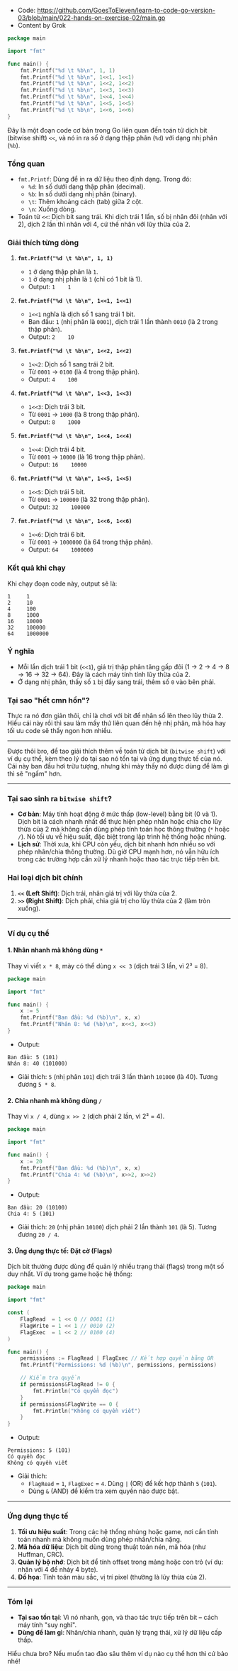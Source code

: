 - Code: https://github.com/GoesToEleven/learn-to-code-go-version-03/blob/main/022-hands-on-exercise-02/main.go
- Content by Grok
```go
package main

import "fmt"

func main() {
	fmt.Printf("%d \t %b\n", 1, 1)
	fmt.Printf("%d \t %b\n", 1<<1, 1<<1)
	fmt.Printf("%d \t %b\n", 1<<2, 1<<2)
	fmt.Printf("%d \t %b\n", 1<<3, 1<<3)
	fmt.Printf("%d \t %b\n", 1<<4, 1<<4)
	fmt.Printf("%d \t %b\n", 1<<5, 1<<5)
	fmt.Printf("%d \t %b\n", 1<<6, 1<<6)
}
```

Đây là một đoạn code cơ bản trong Go liên quan đến toán tử dịch bit (bitwise shift) `<<`, và nó in ra số ở dạng thập phân (`%d`) với dạng nhị phân (`%b`).

### Tổng quan
- `fmt.Printf`: Dùng để in ra dữ liệu theo định dạng. Trong đó:
  - `%d`: In số dưới dạng thập phân (decimal).
  - `%b`: In số dưới dạng nhị phân (binary).
  - `\t`: Thêm khoảng cách (tab) giữa 2 cột.
  - `\n`: Xuống dòng.
- Toán tử `<<`: Dịch bit sang trái. Khi dịch trái 1 lần, số bị nhân đôi (nhân với 2), dịch 2 lần thì nhân với 4, cứ thế nhân với lũy thừa của 2.

### Giải thích từng dòng
1. **`fmt.Printf("%d \t %b\n", 1, 1)`**
   - `1` ở dạng thập phân là `1`.
   - `1` ở dạng nhị phân là `1` (chỉ có 1 bit là 1).
   - Output: `1    1`

2. **`fmt.Printf("%d \t %b\n", 1<<1, 1<<1)`**
   - `1<<1` nghĩa là dịch số 1 sang trái 1 bit.
   - Ban đầu: `1` (nhị phân là `0001`), dịch trái 1 lần thành `0010` (là 2 trong thập phân).
   - Output: `2    10`

3. **`fmt.Printf("%d \t %b\n", 1<<2, 1<<2)`**
   - `1<<2`: Dịch số 1 sang trái 2 bit.
   - Từ `0001` -> `0100` (là 4 trong thập phân).
   - Output: `4    100`

4. **`fmt.Printf("%d \t %b\n", 1<<3, 1<<3)`**
   - `1<<3`: Dịch trái 3 bit.
   - Từ `0001` -> `1000` (là 8 trong thập phân).
   - Output: `8    1000`

5. **`fmt.Printf("%d \t %b\n", 1<<4, 1<<4)`**
   - `1<<4`: Dịch trái 4 bit.
   - Từ `0001` -> `10000` (là 16 trong thập phân).
   - Output: `16    10000`

6. **`fmt.Printf("%d \t %b\n", 1<<5, 1<<5)`**
   - `1<<5`: Dịch trái 5 bit.
   - Từ `0001` -> `100000` (là 32 trong thập phân).
   - Output: `32    100000`

7. **`fmt.Printf("%d \t %b\n", 1<<6, 1<<6)`**
   - `1<<6`: Dịch trái 6 bit.
   - Từ `0001` -> `1000000` (là 64 trong thập phân).
   - Output: `64    1000000`

### Kết quả khi chạy
Khi chạy đoạn code này, output sẽ là:
```
1     1
2     10
4     100
8     1000
16    10000
32    100000
64    1000000
```

### Ý nghĩa
- Mỗi lần dịch trái 1 bit (`<<1`), giá trị thập phân tăng gấp đôi (1 -> 2 -> 4 -> 8 -> 16 -> 32 -> 64). Đây là cách máy tính tính lũy thừa của 2.
- Ở dạng nhị phân, thấy số `1` bị đẩy sang trái, thêm số `0` vào bên phải.

### Tại sao "hết cmn hồn"?
Thực ra nó đơn giản thôi, chỉ là chơi với bit để nhân số lên theo lũy thừa 2. Hiểu cái này rồi thì sau làm mấy thứ liên quan đến hệ nhị phân, mã hóa hay tối ưu code sẽ thấy ngon hơn nhiều.

---

Được thôi bro, để tao giải thích thêm về toán tử dịch bit (`bitwise shift`) với ví dụ cụ thể, kèm theo lý do tại sao nó tồn tại và ứng dụng thực tế của nó. Cái này ban đầu hơi trừu tượng, nhưng khi mày thấy nó được dùng để làm gì thì sẽ "ngấm" hơn.

---

### Tại sao sinh ra `bitwise shift`?
- **Cơ bản**: Máy tính hoạt động ở mức thấp (low-level) bằng bit (0 và 1). Dịch bit là cách nhanh nhất để thực hiện phép nhân hoặc chia cho lũy thừa của 2 mà không cần dùng phép tính toán học thông thường (`*` hoặc `/`). Nó tối ưu về hiệu suất, đặc biệt trong lập trình hệ thống hoặc nhúng.
- **Lịch sử**: Thời xưa, khi CPU còn yếu, dịch bit nhanh hơn nhiều so với phép nhân/chia thông thường. Dù giờ CPU mạnh hơn, nó vẫn hữu ích trong các trường hợp cần xử lý nhanh hoặc thao tác trực tiếp trên bit.

### Hai loại dịch bit chính
1. **`<<` (Left Shift)**: Dịch trái, nhân giá trị với lũy thừa của 2.
2. **`>>` (Right Shift)**: Dịch phải, chia giá trị cho lũy thừa của 2 (làm tròn xuống).

---

### Ví dụ cụ thể
#### 1. Nhân nhanh mà không dùng `*`
Thay vì viết `x * 8`, mày có thể dùng `x << 3` (dịch trái 3 lần, vì 2³ = 8).
```go
package main

import "fmt"

func main() {
    x := 5
    fmt.Printf("Ban đầu: %d (%b)\n", x, x)
    fmt.Printf("Nhân 8: %d (%b)\n", x<<3, x<<3)
}
```
- Output:
```
Ban đầu: 5 (101)
Nhân 8: 40 (101000)
```
- Giải thích: `5` (nhị phân `101`) dịch trái 3 lần thành `101000` (là 40). Tương đương `5 * 8`.

#### 2. Chia nhanh mà không dùng `/`
Thay vì `x / 4`, dùng `x >> 2` (dịch phải 2 lần, vì 2² = 4).
```go
package main

import "fmt"

func main() {
    x := 20
    fmt.Printf("Ban đầu: %d (%b)\n", x, x)
    fmt.Printf("Chia 4: %d (%b)\n", x>>2, x>>2)
}
```
- Output:
```
Ban đầu: 20 (10100)
Chia 4: 5 (101)
```
- Giải thích: `20` (nhị phân `10100`) dịch phải 2 lần thành `101` (là 5). Tương đương `20 / 4`.

#### 3. Ứng dụng thực tế: Đặt cờ (Flags)
Dịch bit thường được dùng để quản lý nhiều trạng thái (flags) trong một số duy nhất. Ví dụ trong game hoặc hệ thống:
```go
package main

import "fmt"

const (
    FlagRead  = 1 << 0 // 0001 (1)
    FlagWrite = 1 << 1 // 0010 (2)
    FlagExec  = 1 << 2 // 0100 (4)
)

func main() {
    permissions := FlagRead | FlagExec // Kết hợp quyền bằng OR
    fmt.Printf("Permissions: %d (%b)\n", permissions, permissions)

    // Kiểm tra quyền
    if permissions&FlagRead != 0 {
        fmt.Println("Có quyền đọc")
    }
    if permissions&FlagWrite == 0 {
        fmt.Println("Không có quyền viết")
    }
}
```
- Output:
```
Permissions: 5 (101)
Có quyền đọc
Không có quyền viết
```
- Giải thích: 
  - `FlagRead` = `1`, `FlagExec` = `4`. Dùng `|` (OR) để kết hợp thành `5` (`101`).
  - Dùng `&` (AND) để kiểm tra xem quyền nào được bật.

---

### Ứng dụng thực tế
1. **Tối ưu hiệu suất**: Trong các hệ thống nhúng hoặc game, nơi cần tính toán nhanh mà không muốn dùng phép nhân/chia nặng.
2. **Mã hóa dữ liệu**: Dịch bit dùng trong thuật toán nén, mã hóa (như Huffman, CRC).
3. **Quản lý bộ nhớ**: Dịch bit để tính offset trong mảng hoặc con trỏ (ví dụ: nhân với 4 để nhảy 4 byte).
4. **Đồ họa**: Tính toán màu sắc, vị trí pixel (thường là lũy thừa của 2).

---

### Tóm lại
- **Tại sao tồn tại**: Vì nó nhanh, gọn, và thao tác trực tiếp trên bit – cách máy tính "suy nghĩ".
- **Dùng để làm gì**: Nhân/chia nhanh, quản lý trạng thái, xử lý dữ liệu cấp thấp.

Hiểu chưa bro? Nếu muốn tao đào sâu thêm ví dụ nào cụ thể hơn thì cứ bảo nhé!